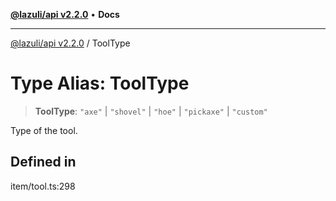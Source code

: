 [**@lazuli/api v2.2.0**](../README.md) • **Docs**

***

[@lazuli/api v2.2.0](../globals.md) / ToolType

# Type Alias: ToolType

> **ToolType**: `"axe"` \| `"shovel"` \| `"hoe"` \| `"pickaxe"` \| `"custom"`

Type of the tool.

## Defined in

item/tool.ts:298
